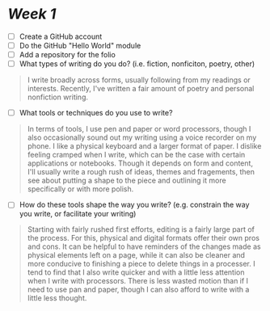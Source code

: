 # *Week 1*

- [ ] Create a GitHub account
- [ ] Do the GitHub "Hello World" module
- [ ] Add a repository for the folio
- [ ] What types of writing do you do? (i.e. fiction, nonficiton, poetry, other)
> I write broadly across forms, usually following from my readings or interests. Recently, I've  written a fair amount of poetry and personal nonfiction writing. 
- [ ] What tools or techniques do you use to write? 
> In terms of tools, I use pen and paper or word processors, though I also occasionally sound out my writing using a voice recorder on my phone. I like a physical keyboard and a larger format of paper. I dislike feeling cramped when I write, which can be the case with certain applications or notebooks. Though it depends on form and content, I'll usually write a rough rush of ideas, themes and fragements, then see about putting a shape to the piece and outlining it more specifically or with more polish. 
- [ ] How do these tools shape the way you write? (e.g. constrain the way you write, or facilitate your writing)
> Starting with fairly rushed first efforts, editing is a fairly large part of the process. For this, physical and digital formats offer their own pros and cons. It can be helpful to have reminders of the changes made as physical elements left on a page, while it can also be cleaner and more conducive to finishing a piece to delete things in a processer. I tend to find that I also write quicker and with a little less attention when I write with processors. There is less wasted motion than if I need to use pan and paper, though I can also afford to write with a little less thought. 
